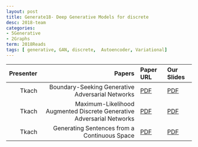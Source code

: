 ```yaml
---
layout: post
title: Generate18- Deep Generative Models for discrete
desc: 2018-team
categories:
- 5Generative
- 2Graphs
term: 2018Reads
tags: [ generative, GAN, discrete,  Autoencoder, Variational] 
---
```



| Presenter | Papers | Paper URL| Our Slides |
| -----: | ---------------------------: | :----- | :----- |
|  Tkach| Boundary-Seeking Generative Adversarial Networks  | [PDF](https://arxiv.org/abs/1702.08431) |  [PDF]({{site.baseurl}}/MoreTalksTeam18/Tkach-BGAN-201809.pdf) | 
| Tkach | Maximum-Likelihood Augmented Discrete Generative Adversarial Networks | [PDF](https://arxiv.org/abs/1702.07983) |  [PDF]({{site.baseurl}}/MoreTalksTeam18/Tkach-MAliGAN-201901.pdf) | 
|  Tkach |  Generating	Sentences from a Continuous	Space | [PDF](https://arxiv.org/abs/1511.06349) |  [PDF]({{site.baseurl}}/MoreTalksTeam18/Tkach-RNNLMandVAE-1810.pdf) | 

